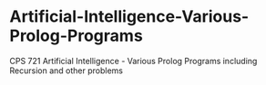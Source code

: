# Artificial-Intelligence-Various-Prolog-Programs
CPS 721 Artificial Intelligence - Various Prolog Programs including Recursion and other problems
